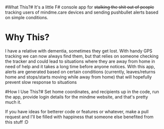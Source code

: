 #What This?#
It's a little F# console app for ~~stalking the shit out of people~~ tracking users of mindme.care devices and sending pushbullet alerts based on simple conditions.

# Why This? #
I have a relative with dementia, sometimes they get lost. With handy GPS tracking we can now always find them, but that relies on someone checking the tracker and could lead to situations where they are away from home in need of help and it takes a long time before anyone notices. With this app, alerts are generated based on certain conditions (currently, leaves/returns home and stops/starts moving while away from home) that will hopefully prevent slow response to situations

#How I Use This?#
Set home coordinates, and recipients up in the code, run the app, provide login details for the mindme website, and that's pretty much it.

If you have ideas for betterer code or features or whatever, make a pull request and I'll be filled with happiness that someone else benefited from this stuff :D